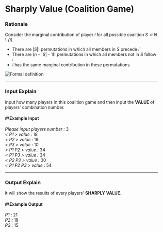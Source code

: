 # Sharply Value (Coalition Game)

### Rationale

Consider the marginal contribution of player *i* for all possible coalition *S ⊂ N \ {i}*  

  * There are |*S*|! permutations in which all members in *S* precede *i*
  * There are (*n* - |*S*| - 1)! permutations in which all members not in *S* follow *i*  
  * *i* has the same marginal contribution in these permutations  
  
![Formal definition](https://user-images.githubusercontent.com/30610447/28811567-b6db52bc-76c2-11e7-98f6-8f774ea5fb83.png)
  
---

###  Input Explain

input how many players in this coalition game and then input the **VALUE** of players' combination number.  

#### \#\Example Input

*Please input players number :* 3  
*< P1 > value :* 18  
*< P2 > value :* 16  
*< P3 > value :* 10  
*< P1 P2 > value :* 34  
*< P1 P3 > value :* 34  
*< P2 P3 > value :* 30  
*< P1 P2 P3 > value :* 54  

---
  
###  Output Explain

it will show the results of every players' **SHARPLY VALUE**.

#### \#\Example Output  
  
*P1 :* 21  
*P2 :* 18  
*P3 :* 15  
  
  
